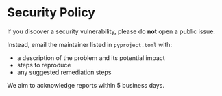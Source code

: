 # Security Policy

If you discover a security vulnerability, please do **not** open a public issue.

Instead, email the maintainer listed in `pyproject.toml` with:
- a description of the problem and its potential impact
- steps to reproduce
- any suggested remediation steps

We aim to acknowledge reports within 5 business days.
